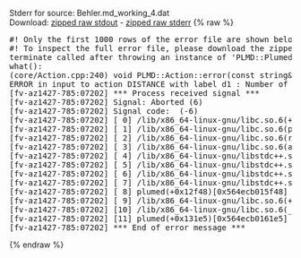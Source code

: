 Stderr for source:  Behler.md_working_4.dat   
Download: [zipped raw stdout](Behler.md_working_4.dat.plumed.stdout.txt.zip) - [zipped raw stderr](Behler.md_working_4.dat.plumed.stderr.txt.zip) 
{% raw %}
<pre>
#! Only the first 1000 rows of the error file are shown below
#! To inspect the full error file, please download the zipped raw stderr file above
terminate called after throwing an instance of 'PLMD::Plumed::ExceptionError'
what():
(core/Action.cpp:240) void PLMD::Action::error(const string&) const
ERROR in input to action DISTANCE with label d1 : Number of specified atoms should be 2
[fv-az1427-785:07202] *** Process received signal ***
[fv-az1427-785:07202] Signal: Aborted (6)
[fv-az1427-785:07202] Signal code:  (-6)
[fv-az1427-785:07202] [ 0] /lib/x86_64-linux-gnu/libc.so.6(+0x42520)[0x7fc567442520]
[fv-az1427-785:07202] [ 1] /lib/x86_64-linux-gnu/libc.so.6(pthread_kill+0x12c)[0x7fc5674969fc]
[fv-az1427-785:07202] [ 2] /lib/x86_64-linux-gnu/libc.so.6(raise+0x16)[0x7fc567442476]
[fv-az1427-785:07202] [ 3] /lib/x86_64-linux-gnu/libc.so.6(abort+0xd3)[0x7fc5674287f3]
[fv-az1427-785:07202] [ 4] /lib/x86_64-linux-gnu/libstdc++.so.6(+0xa2b9e)[0x7fc5678a2b9e]
[fv-az1427-785:07202] [ 5] /lib/x86_64-linux-gnu/libstdc++.so.6(+0xae20c)[0x7fc5678ae20c]
[fv-az1427-785:07202] [ 6] /lib/x86_64-linux-gnu/libstdc++.so.6(+0xae277)[0x7fc5678ae277]
[fv-az1427-785:07202] [ 7] /lib/x86_64-linux-gnu/libstdc++.so.6(__cxa_rethrow+0x4b)[0x7fc5678ae52b]
[fv-az1427-785:07202] [ 8] plumed(+0x12f48)[0x564ecb015f48]
[fv-az1427-785:07202] [ 9] /lib/x86_64-linux-gnu/libc.so.6(+0x29d90)[0x7fc567429d90]
[fv-az1427-785:07202] [10] /lib/x86_64-linux-gnu/libc.so.6(__libc_start_main+0x80)[0x7fc567429e40]
[fv-az1427-785:07202] [11] plumed(+0x131e5)[0x564ecb0161e5]
[fv-az1427-785:07202] *** End of error message ***
</pre>
{% endraw %}
